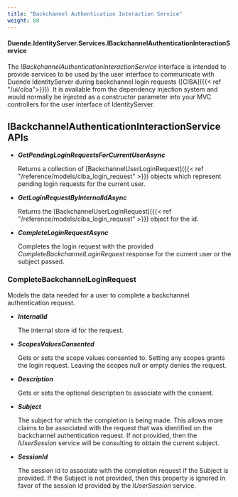 ```yaml
---
title: "Backchannel Authentication Interaction Service"
weight: 80
---
```


#### Duende.IdentityServer.Services.IBackchannelAuthenticationInteractionService

The *IBackchannelAuthenticationInteractionService* interface is intended to provide services to be used by the user interface to communicate with Duende IdentityServer during backchannel login requests ([CIBA]({{< ref "/ui/ciba">}})).
It is available from the dependency injection system and would normally be injected as a constructor parameter into your MVC controllers for the user interface of IdentityServer.


## IBackchannelAuthenticationInteractionService APIs

* ***GetPendingLoginRequestsForCurrentUserAsync***
    
    Returns a collection of [BackchannelUserLoginRequest]({{< ref "/reference/models/ciba_login_request" >}}) objects which represent pending login requests for the current user.

* ***GetLoginRequestByInternalIdAsync***
    
    Returns the [BackchannelUserLoginRequest]({{< ref "/reference/models/ciba_login_request" >}}) object for the id.

* ***CompleteLoginRequestAsync***
    
    Completes the login request with the provided *CompleteBackchannelLoginRequest* response for the current user or the subject passed.


### CompleteBackchannelLoginRequest
Models the data needed for a user to complete a backchannel authentication request.

* ***InternalId***
    
    The internal store id for the request.

* ***ScopesValuesConsented***
    
    Gets or sets the scope values consented to. 
    Setting any scopes grants the login request.
    Leaving the scopes null or empty denies the request.

* ***Description***
    
    Gets or sets the optional description to associate with the consent.

* ***Subject***
    
    The subject for which the completion is being made.
    This allows more claims to be associated with the request that was identified on the backchannel authentication request.
    If not provided, then the *IUserSession* service will be consulting to obtain the current subject.

* ***SessionId***
    
    The session id to associate with the completion request if the Subject is provided. 
    If the Subject is not provided, then this property is ignored in favor of the session id provided by the *IUserSession* service.

